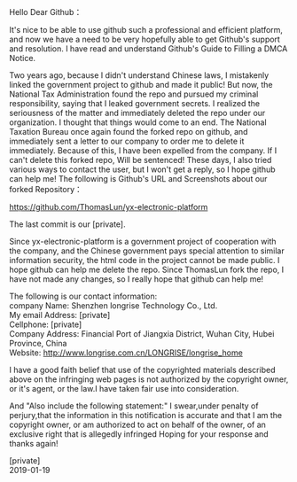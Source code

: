 Hello Dear Github：

It's nice to be able to use github such a professional and efficient platform, and now we have a need to be very hopefully able to get Github's support and resolution.
I have read and understand Github's Guide to Filling a DMCA Notice.

Two years ago, because I didn't understand Chinese laws, I mistakenly linked the government project to github and made it public! But now, the National Tax Administration found the repo and pursued my criminal responsibility, saying that I leaked government secrets. I realized the seriousness of the matter and immediately deleted the repo under our organization. I thought that things would come to an end. The National Taxation Bureau once again found the forked repo on github, and immediately sent a letter to our company to order me to delete it immediately. Because of this, I have been expelled from the company. If I can't delete this forked repo, Will be sentenced! These days, I also tried various ways to contact the user, but I won't get a reply, so I hope github can help me!
The following is Github's URL and Screenshots about our forked Repository：

https://github.com/ThomasLun/yx-electronic-platform

The last commit is our [private].

Since yx-electronic-platform is a government project of cooperation with the company, and the Chinese government pays special attention to similar information security, the html code in the project cannot be made public. I hope github can help me delete the repo. Since ThomasLun fork the repo, I have not made any changes, so I really hope that github can help me!

The following is our contact information:  
company Name: Shenzhen longrise Technology Co., Ltd.  
My email Address: [private]  
Cellphone: [private]  
Company Address: Financial Port of Jiangxia District, Wuhan City, Hubei Province, China  
Website: http://www.longrise.com.cn/LONGRISE/longrise_home  

I have a good faith belief that use of the copyrighted materials described above on the infringing web pages is not authorized by the copyright owner, or it's agent, or the law.I have taken fair use into consideration.

And "Also include the following statement:" I swear,under penalty of perjury,that the information in this notification is accurate and that I am the copyright owner, or am authorized to act on behalf of the owner, of an exclusive right that is allegedly infringed
Hoping for your response and thanks again!

[private]  
2019-01-19
